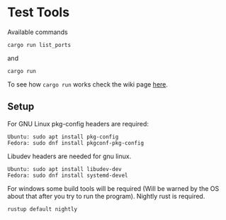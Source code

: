 # Test Tools
Available commands
```
cargo run list_ports
```
and 
```
cargo run
```
To see how ```cargo run``` works check the wiki page [here](https://github.com/visionspacetec/Prust/wiki/How-to-Use-the-Prust-Test).

## Setup
For GNU Linux pkg-config headers are required:
```
Ubuntu: sudo apt install pkg-config  
Fedora: sudo dnf install pkgconf-pkg-config
```

Libudev headers are needed for gnu linux.
```
Ubuntu: sudo apt install libudev-dev  
Fedora: sudo dnf install systemd-devel
```
For windows some build tools will be required (Will be warned by the OS about that after you try to run the program).
Nightly rust is required.
```
rustup default nightly  
```
